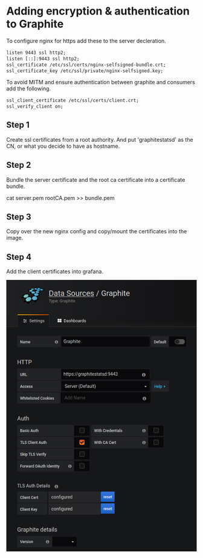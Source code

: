 # Adding encryption & authentication to Graphite
To configure nginx for https add these to the server decleration.

```
listen 9443 ssl http2;
listen [::]:9443 ssl http2;
ssl_certificate /etc/ssl/certs/nginx-selfsigned-bundle.crt;
ssl_certificate_key /etc/ssl/private/nginx-selfsigned.key;
```

To avoid MITM and ensure authentication between graphite and consumers add the following.
```
ssl_client_certificate /etc/ssl/certs/client.crt;
ssl_verify_client on;
```

## Step 1
Create ssl certificates from a root authority. And put 'graphitestatsd' as the CN, or what you decide to have as hostname. 

## Step 2
Bundle the server certificate and the root ca certificate into a certificate bundle.

cat server.pem rootCA.pem >> bundle.pem

## Step 3
Copy over the new nginx config and copy/mount the certificates into the image.

## Step 4
Add the client certificates into grafana.

![grafana configuration](https://github.com/michael-michalski/graphitestatsd-encrypted/raw/master/grafana-configuration.png "Logo Title Text 1")
